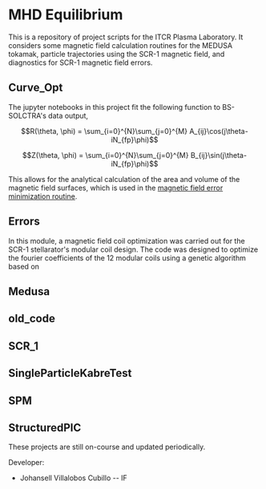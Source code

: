 # MHD Equilibrium

This is a repository of project scripts for the ITCR Plasma Laboratory. It considers some magnetic field calculation routines for the MEDUSA tokamak, particle trajectories using the SCR-1 magnetic field, and diagnostics for SCR-1 magnetic field errors.

## Curve_Opt

The jupyter notebooks in this project fit the following function to BS-SOLCTRA's data output, 


$$R(\theta, \phi) = \sum_{i=0}^{N}\sum_{j=0}^{M} A_{ij}\cos(j\theta-iN_{fp}\phi)$$

$$Z(\theta, \phi) = \sum_{i=0}^{N}\sum_{j=0}^{M} B_{ij}\sin(j\theta-iN_{fp}\phi)$$

This allows for the analytical calculation of the area and volume of the magnetic field surfaces, which is used in the [magnetic field error minimization routine](Errors/README.md). 

## Errors 

In this module, a magnetic field coil optimization was carried out for the SCR-1 stellarator's modular coil design. The code was designed to optimize the fourier coefficients of the 12 modular coils using a genetic algorithm based on


## Medusa
## old_code
## SCR_1
## SingleParticleKabreTest
## SPM
## StructuredPIC

These projects are still on-course and updated periodically.

Developer:

- Johansell Villalobos Cubillo -- IF
